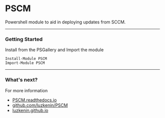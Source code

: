 # PSCM

Powershell module to aid in deploying updates from SCCM.

---

### Getting Started

Install from the PSGallery and Import the module

    Install-Module PSCM
    Import-Module PSCM

---

### What's next?

For more information

* [PSCM.readthedocs.io](http://PSCM.readthedocs.io)
* [github.com/luzkenin/PSCM](https://github.com/luzkenin/PSCM)
* [luzkenin.github.io](https://luzkenin.github.io)

